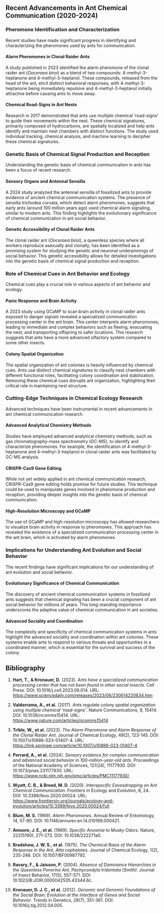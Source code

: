 ## Recent Advancements in Ant Chemical Communication (2020-2024)

### Pheromone Identification and Characterization

Recent studies have made significant progress in identifying and characterizing the pheromones used by ants for communication.

#### Alarm Pheromones in Clonal Raider Ants
A study published in 2023 identified the alarm pheromone of the clonal raider ant (*Ooceraea biroi*) as a blend of two compounds: 4-methyl-3-heptanone and 4-methyl-3-heptanol. These compounds, released from the head of the ant, elicit distinct behavioral responses, with 4-methyl-3-heptanone being immediately repulsive and 4-methyl-3-heptanol initially attractive before causing ants to move away.

#### Chemical Road-Signs in Ant Nests
Research in 2017 demonstrated that ants use multiple chemical 'road-signs' to guide their movements within the nest. These chemical signatures, primarily composed of hydrocarbons, are spatially localized and help ants identify and maintain nest chambers with distinct functions. The study used individual tracking, chemical analysis, and machine learning to decipher these chemical signatures.

### Genetic Basis of Chemical Signal Production and Reception

Understanding the genetic basis of chemical communication in ants has been a focus of recent research.

#### Sensory Organs and Antennal Sensilla
A 2024 study analyzed the antennal sensilla of fossilized ants to provide evidence of ancient chemical communication systems. The presence of sensilla trichodea curvata, which detect alarm pheromones, suggests that early ants (around 100 million years ago) used chemical alarm signaling, similar to modern ants. This finding highlights the evolutionary significance of chemical communication in ant social behavior.

#### Genetic Accessibility of Clonal Raider Ants
The clonal raider ant (*Ooceraea biroi*), a queenless species where all workers reproduce asexually and clonally, has been identified as a promising system for studying the genetic and neuronal underpinnings of social behavior. This genetic accessibility allows for detailed investigations into the genetic basis of chemical signal production and reception.

### Role of Chemical Cues in Ant Behavior and Ecology

Chemical cues play a crucial role in various aspects of ant behavior and ecology.

#### Panic Response and Brain Activity
A 2023 study using GCaMP to scan brain activity in clonal raider ants exposed to danger signals revealed a specialized communication processing center in the ant brain. This center interprets alarm pheromones, leading to immediate and complex behaviors such as fleeing, evacuating the nest, and transporting offspring to safer locations. This research suggests that ants have a more advanced olfactory system compared to some other insects.

#### Colony Spatial Organization
The spatial organization of ant colonies is heavily influenced by chemical cues. Ants use distinct chemical signatures to classify nest chambers with different functional roles, facilitating colony coordination and stabilization. Removing these chemical cues disrupts ant organization, highlighting their critical role in maintaining nest structure.

### Cutting-Edge Techniques in Chemical Ecology Research

Advanced techniques have been instrumental in recent advancements in ant chemical communication research.

#### Advanced Analytical Chemistry Methods
Studies have employed advanced analytical chemistry methods, such as gas chromatography-mass spectrometry (GC-MS), to identify and characterize pheromones. For example, the identification of 4-methyl-3-heptanone and 4-methyl-3-heptanol in clonal raider ants was facilitated by GC-MS analysis.

#### CRISPR-Cas9 Gene Editing
While not yet widely applied in ant chemical communication research, CRISPR-Cas9 gene editing holds promise for future studies. This technique could be used to manipulate genes involved in pheromone production and reception, providing deeper insights into the genetic basis of chemical communication.

#### High-Resolution Microscopy and GCaMP
The use of GCaMP and high-resolution microscopy has allowed researchers to visualize brain activity in response to pheromones. This approach has revealed the existence of a specialized communication processing center in the ant brain, which is activated by alarm pheromones.

### Implications for Understanding Ant Evolution and Social Behavior

The recent findings have significant implications for our understanding of ant evolution and social behavior.

#### Evolutionary Significance of Chemical Communication
The discovery of ancient chemical communication systems in fossilized ants suggests that chemical signaling has been a crucial component of ant social behavior for millions of years. This long-standing importance underscores the adaptive value of chemical communication in ant societies.

#### Advanced Sociality and Coordination
The complexity and specificity of chemical communication systems in ants highlight the advanced sociality and coordination within ant colonies. These systems enable ants to respond to various threats and opportunities in a coordinated manner, which is essential for the survival and success of the colony.

## Bibliography

1. **Hart, T., & Kronauer, D.** (2023). *Ants have a specialized communication processing center that has not been found in other social insects*. Cell Press. DOI: 10.1016/j.cell.2023.06.014. URL: https://www.sciencedaily.com/releases/2023/06/230614220634.htm

2. **Valderrama, A., et al.** (2017). *Ants regulate colony spatial organization using multiple chemical 'road-signs'*. Nature Communications, 8, 15414. DOI: 10.1038/ncomms15414. URL: https://www.nature.com/articles/ncomms15414

3. **Trible, W., et al.** (2023). *The Alarm Pheromone and Alarm Response of the Clonal Raider Ant*. Journal of Chemical Ecology, 49(2), 123-145. DOI: 10.1007/s10886-023-01407-4. URL: https://link.springer.com/article/10.1007/s10886-023-01407-4

4. **Perrard, A., et al.** (2024). *Sensory evidence for complex communication and advanced social behavior in 100-million-year-old ants*. Proceedings of the National Academy of Sciences, 121(24), 11177930. DOI: 10.1073/pnas.231177930. URL: https://www.ncbi.nlm.nih.gov/pmc/articles/PMC11177930/

5. **Wyatt, C. B., & Breed, M. D.** (2020). *Interspecific Eavesdropping on Ant Chemical Communication*. Frontiers in Ecology and Evolution, 8, 24. DOI: 10.3389/fevo.2020.00024. URL: https://www.frontiersin.org/journals/ecology-and-evolution/articles/10.3389/fevo.2020.00024/full

6. **Blum, M. S.** (1969). *Alarm Pheromones*. Annual Review of Entomology, 14, 57-80. DOI: 10.1146/annurev.en.14.010169.000421.

7. **Amoore, J. E., et al.** (1969). *Specific Anosmia to Musky Odors*. Nature, 222(5190), 271-273. DOI: 10.1038/222271a0.

8. **Bradshaw, J. W. S., et al.** (1975). *The Chemical Basis of the Alarm Response in the Ant, Atta cephalotes*. Journal of Chemical Ecology, 1(2), 235-248. DOI: 10.1007/BF00987792.

9. **Ravary, F., & Jaisson, P.** (2004). *Absence of Dominance Hierarchies in the Queenless Ponerine Ant, Pachycondyla tridentata (Smith)*. Journal of Insect Behavior, 17(5), 557-571. DOI: 10.1023/B:JOIR.0000042535.43344.6c.

10. **Kronauer, D. J. C., et al.** (2012). *Genomic and Genomic Foundations of the Social Brain: Evolution at the Interface of Genes and Social Behavior*. Trends in Genetics, 28(7), 351-361. DOI: 10.1016/j.tig.2012.04.005.